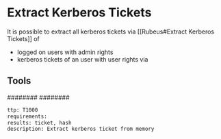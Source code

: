 # Extract Kerberos Tickets
It is possible to extract all kerberos tickets via [[Rubeus#Extract Kerberos Tickets]] of
* logged on users with admin rights
* kerberos tickets of an user with user rights via 

## Tools
########
########


```meta
ttp: T1000
requirements:
results: ticket, hash
description: Extract kerberos ticket from memory
```